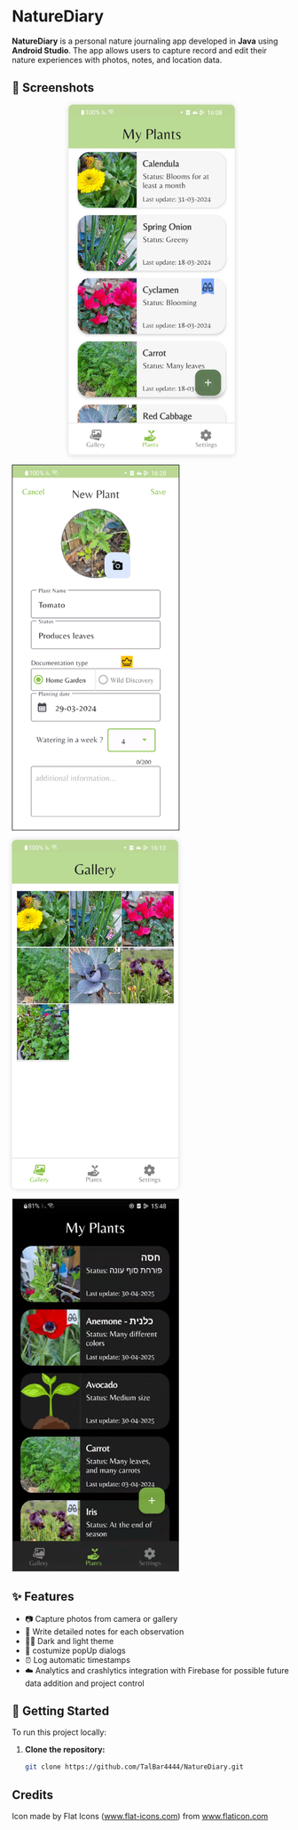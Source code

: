 # NatureDiary

**NatureDiary** is a personal nature journaling app developed in **Java** using **Android Studio**. 
The app allows users to capture record and edit their nature experiences with photos, notes, and location data.

## 📸 Screenshots

<p align="center">
   <img src="screenshots/main.png" alt="main" width="300" style="box-shadow: 0px 1px 10px rgba(0,0,0,0.15); border-radius: 8px;"/>
</p>  

<p align="start">
   <img src="screenshots/newPlant.png" alt="Add new plant Activity" width="300" border="1"/>
</p>

<p align="start">
   <img src="screenshots/gallery.png" alt="Gallery" width="300" style="box-shadow: 0px 0px 10px rgba(0,0,0,0.15); border-radius: 8px;" />
</p>

<p align="start">
   <img src="screenshots/darkMode.png" alt="Dark Mode" width="300" style="border:1px solid #ccc;"/>
</p>

## ✨ Features

- 📷 Capture photos from camera or gallery  
- 📝 Write detailed notes for each observation  
- 🌙🔆 Dark and light theme
- 🎉 costumize popUp dialogs
- ⏰ Log automatic timestamps
- ☁️ Analytics and crashlytics integration with Firebase for possible future data addition and project control

## 🚀 Getting Started

To run this project locally:

1. **Clone the repository:**
   ```bash
   git clone https://github.com/TalBar4444/NatureDiary.git
   

## Credits
Icon made by Flat Icons (www.flat-icons.com) from www.flaticon.com
